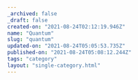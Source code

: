 ```yaml
---
_archived: false
_draft: false
created-on: "2021-08-24T02:12:19.946Z"
name: "Quantum"
slug: "quantum"
updated-on: "2021-08-24T05:05:53.735Z"
published-on: "2021-08-24T05:08:12.244Z"
tags: "category"
layout: "single-category.html"
---
```




